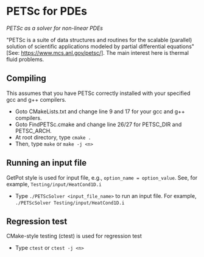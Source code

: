 # PETSc for PDEs
*PETSc as a solver for non-linear PDEs*

"PETSc is a suite of data structures and routines for the scalable (parallel) solution of scientific applications modeled by partial differential equations" [See: https://www.mcs.anl.gov/petsc/].
The main interest here is thermal fluid problems.

## Compiling
This assumes that you have PETSc correctly installed with your specified gcc and g++ compilers.

  * Goto CMakeLists.txt and change line 9 and 17 for your gcc and g++ compilers.
  * Goto FindPETSc.cmake and change line 26/27 for PETSC_DIR and PETSC_ARCH.
  * At root directory, type `cmake .`
  * Then, type `make` or  `make -j <n>`

## Running an input file
GetPot style is used for input file, e.g., `option_name = option_value`. See, for example, `Testing/input/HeatCond1D.i`

  * Type `./PETScSolver <input_file_name>` to run an input file. For example, `./PETScSolver Testing/input/HeatCond1D.i`

## Regression test
CMake-style testing (ctest) is used for regression test

  * Type `ctest` or `ctest -j <n>`
